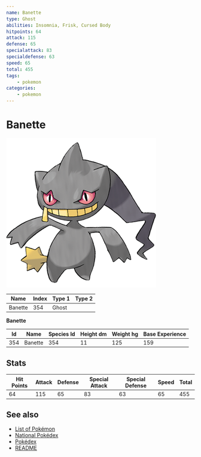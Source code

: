 ```yaml
---
name: Banette
type: Ghost
abilities: Insomnia, Frisk, Cursed Body
hitpoints: 64
attack: 115
defense: 65
specialattack: 83
specialdefense: 63
speed: 65
total: 455
tags:
    - pokemon
categories:
    - pokemon
---
```


# Banette


![Banette](images/354.png)

| **Name** | **Index** | **Type 1** | **Type 2** |
|----|----|----|----|
| Banette | 354 | Ghost  |  |

**Banette** 




| **Id** | **Name** | **Species Id** | **Height dm** | **Weight hg** | **Base Experience** |
|--------|----------|----------------|------------|------------|---------------------|
| 354 | Banette | 354 | 11 | 125 | 159 |



## Stats

| **Hit Points** | **Attack** | **Defense** | **Special Attack** | **Special Defense** | **Speed** | **Total** |
|----------------|------------|-------------|--------------------|---------------------|-----------|-----------|
| 64 | 115 | 65 | 83 | 63 | 65 | 455 |

## See also

- [List of Pokémon](../pokemon.md)
- [National Pokédex](../national_pokedex.md)
- [Pokédex](../pokedex.md)
- [README](../README.md)
